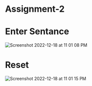 # Assignment-2


# Enter Sentance
![Screenshot 2022-12-18 at 11 01 08 PM](https://user-images.githubusercontent.com/47717448/208311309-db46a439-5c8c-4fba-95cd-9b0c354b56b0.png)

# Reset
![Screenshot 2022-12-18 at 11 01 15 PM](https://user-images.githubusercontent.com/47717448/208311333-f35a104f-20fe-4034-bed9-298899eaf48e.png)

